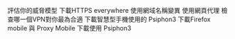 評估你的威脅模型 下載HTTPS everywhere 使用網域名稱變異
使用網頁代理 檢查哪一個VPN對你最為合適 下載智慧型手機使用的 Psiphon3
下載Firefox mobile 與 Proxy Mobile
下載使用 Psiphon3

